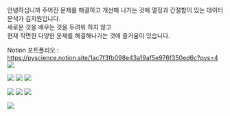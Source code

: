 안녕하십니까 주어진 문제를 해결하고 개선해 나가는 것에 열정과 간절함이 있는 데이터 분석가 김지원입니다.  
새로운 것을 배우는 것을 두려워 하지 않고  
현재 직면한 다양한 문제를 해결해나가는 것에 즐거움이 있습니다.

Notion 포트폴리오 : https://pyscience.notion.site/1ac7f3fb098e43a19af5e976f350ed6c?pvs=4
<img src="https://img.shields.io/badge/Python-3776AB?style=flat-square&logo=Python&logoColor=white"/></a>

<img src="https://img.shields.io/badge/Linux-FCC624?style=flat-square&logo=Linux&logoColor=black"/></a>
<img src="https://img.shields.io/badge/Ubuntu-E95420?style=flat-square&logo=Ubuntu&logoColor=white"/></a>
<img src="https://img.shields.io/badge/Git-F05032?style=flat-square&logo=Git&logoColor=white"/></a>

<img src="https://img.shields.io/badge/Pytorch-EE4C2C?style=flat-square&logo=Pytorch&logoColor=white"/></a>
<img src="https://img.shields.io/badge/Tensorflow-FF6F00?style=flat-\square&logo=Tensorflow&logoColor=white"/></a>
<img src="https://img.shields.io/badge/sklearn-F7931E?style=flat-\square&logo=scikit-learn&logoColor=white"/></a>

<img src="https://img.shields.io/badge/Docker-2496ED?style=flat-square&logo=Docker&logoColor=white"/></a>
